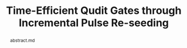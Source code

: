 ---
title: Time-Efficient Qudit Gates through Incremental Pulse Re-seeding
layout: project
publisher: IEEE International Conference on Quantum Computing and Engineering (QCE 2022)
image: /assets/img/projects/ipr/hero.png
items:
  - name: .pdf
    link: /assets/papers/seifert_timeefficient_2022.pdf
  - name: publication
    link: "https://doi.org/10.1109/QCE53715.2022.00051"
  - name: arXiv
    link: https://arxiv.org/abs/2206.14975
  - name: poster
    link: /assets/files/QIP-2022.pdf
abstract: abstract.md
authors:
  - name: "Lennart Maximilian Seifert*"
    link: https://scholar.google.com/citations?user=k6RYl7kAAAAJ&hl=en&inst=5778974199078678248
    affiliation: University of Chicago
  - name: "Jason D. Chadwick*"
    link: https://www.jason-chadwick.com/
    affiliation: Carnegie Mellon University
  - name: "Andrew Litteken"
    link: http://andrewlitteken.com/
    affiliation: University of Chicago
  - name: "Frederic T. Chong"
    link: https://people.cs.uchicago.edu/~ftchong/
    affiliation: University of Chicago
  - name: "Jonathan M. Baker"
    link: https://www.jonathanmarkbaker.com/
    affiliation: University of Chicago
    last: true
figures:
  - file: /assets/img/projects/ipr/05_H_4_example.png
    caption: 05_H_4_example.md
  - file: /assets/img/projects/ipr/04_ipr_example.png
    width: 100%
    caption: 04_ipr_example.md
  - file: /assets/img/projects/ipr/06_infidelity_boxplots.png
    caption: 06_infidelity_boxplots.md
  - file: /assets/img/projects/ipr/07_scaling_1bit.png
    width: 100%
    caption: 07_scaling_1bit.md
  - file: /assets/img/projects/ipr/08_scaling_swap.png
    caption: 08_scaling_swap.md
contributions:
  - "Conceived of re-optimizing control pulses, seeded from successful longer-duration optimizations, to improve convergence for difficult optimizations."
  - "Built a higher-level interface around the new package Juqbox.jl to easily use different Hamiltonians, reference frames, and other optimization options."
thingslearned:
  - short: "Quantum research"
    long: "This project was my introduction to the field of quantum computing. I learned a lot about the field and the research process in general. I started the project as an undergraduate and finished it as a PhD student, so it holds a special place in my heart."
---